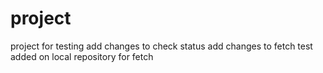 # project
project for testing
add changes to check status
add changes to fetch test
added on local repository for fetch
